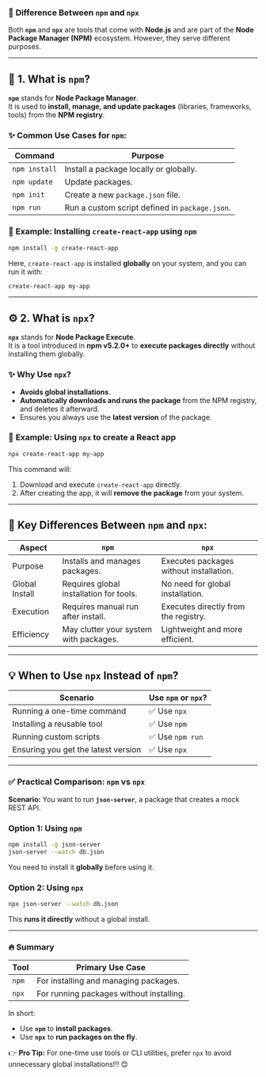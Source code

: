### 🚀 **Difference Between `npm` and `npx`**  

Both **`npm`** and **`npx`** are tools that come with **Node.js** and are part of the **Node Package Manager (NPM)** ecosystem. However, they serve different purposes.

---

## 🔧 **1. What is `npm`?**
**`npm`** stands for **Node Package Manager**.  
It is used to **install, manage, and update packages** (libraries, frameworks, tools) from the **NPM registry**.

### ✨ **Common Use Cases for `npm`:**
| Command         | Purpose                                              |
|-----------------|------------------------------------------------------|
| `npm install`   | Install a package locally or globally.               |
| `npm update`    | Update packages.                                     |
| `npm init`      | Create a new `package.json` file.                    |
| `npm run`       | Run a custom script defined in `package.json`.       |

### 📝 **Example: Installing `create-react-app` using `npm`**  
```bash
npm install -g create-react-app
```
Here, `create-react-app` is installed **globally** on your system, and you can run it with:
```bash
create-react-app my-app
```

---

## ⚙️ **2. What is `npx`?**
**`npx`** stands for **Node Package Execute**.  
It is a tool introduced in **npm v5.2.0+** to **execute packages directly** without installing them globally.

### ✨ **Why Use `npx`?**
- **Avoids global installations**.
- **Automatically downloads and runs the package** from the NPM registry, and deletes it afterward.
- Ensures you always use the **latest version** of the package.

### 📝 **Example: Using `npx` to create a React app**  
```bash
npx create-react-app my-app
```
This command will:
1. Download and execute `create-react-app` directly.
2. After creating the app, it will **remove the package** from your system.

---

## 🔑 **Key Differences Between `npm` and `npx`:**

| Aspect            | `npm`                                   | `npx`                                      |
|-------------------|-----------------------------------------|-------------------------------------------|
| Purpose           | Installs and manages packages.          | Executes packages without installation.   |
| Global Install    | Requires global installation for tools. | No need for global installation.          |
| Execution         | Requires manual run after install.      | Executes directly from the registry.      |
| Efficiency        | May clutter your system with packages.  | Lightweight and more efficient.           |

---

## 💡 **When to Use `npx` Instead of `npm`?**
| Scenario                     | Use `npm` or `npx`? |
|------------------------------|---------------------|
| Running a one-time command    | ✅ Use `npx`        |
| Installing a reusable tool    | ✅ Use `npm`        |
| Running custom scripts        | ✅ Use `npm run`    |
| Ensuring you get the latest version | ✅ Use `npx` |

---

### ✅ **Practical Comparison: `npm` vs `npx`**  
**Scenario:** You want to run **`json-server`**, a package that creates a mock REST API.

### Option 1: Using `npm`
```bash
npm install -g json-server
json-server --watch db.json
```
You need to install it **globally** before using it.

### Option 2: Using `npx`
```bash
npx json-server --watch db.json
```
This **runs it directly** without a global install.

---

### 🔥 **Summary**  
| Tool   | Primary Use Case                         |
|--------|------------------------------------------|
| `npm`  | For installing and managing packages.     |
| `npx`  | For running packages without installing.  |

In short:  
- Use **`npm`** to **install packages**.  
- Use **`npx`** to **run packages on the fly**.  

👉 **Pro Tip:** For one-time use tools or CLI utilities, prefer `npx` to avoid unnecessary global installations!!! 😊